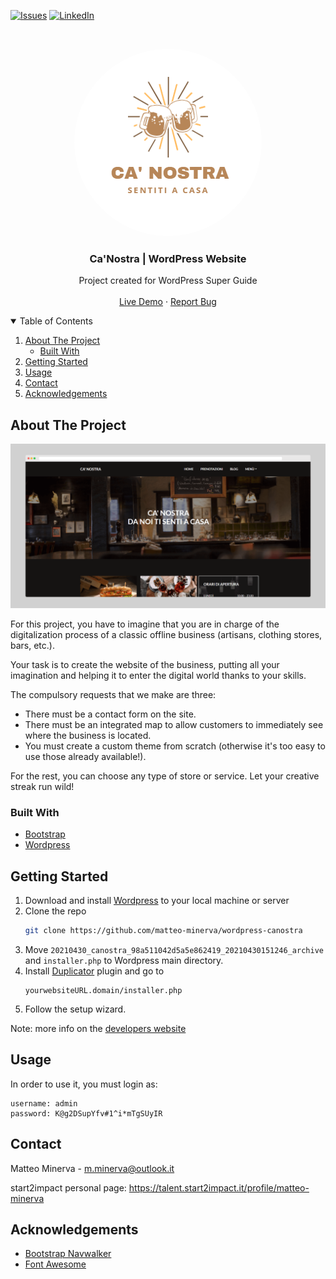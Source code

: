 <!-- PROJECT SHIELDS -->
<!--
*** I'm using markdown "reference style" links for readability.
*** Reference links are enclosed in brackets [ ] instead of parentheses ( ).
*** See the bottom of this document for the declaration of the reference variables
*** for contributors-url, forks-url, etc. This is an optional, concise syntax you may use.
*** https://www.markdownguide.org/basic-syntax/#reference-style-links
-->

[![Issues][issues-shield]][issues-url]
[![LinkedIn][linkedin-shield]][linkedin-url]

<!-- PROJECT LOGO -->
<br />
<p align="center">
  <a href="https://canostra.000webhostapp.com/">
    <img src="/images/logo.png" alt="Screenshot" style="border-radius: 9999px;">
  </a>

  <h3 align="center">Ca'Nostra | WordPress Website</h3>

  <p align="center">
    Project created for WordPress Super Guide
    <br />
    <br />
    <a href="https://canostra.000webhostapp.com/">Live Demo</a>
    ·
    <a href="https://github.com/matteo-minerva/wordpress-canostra/issues">Report Bug</a>
  </p>
</p>

<!-- TABLE OF CONTENTS -->
<details open="open">
  <summary>Table of Contents</summary>
  <ol>
    <li>
      <a href="#about-the-project">About The Project</a>
      <ul>
        <li><a href="#built-with">Built With</a></li>
      </ul>
    </li>
    <li><a href="#getting-started">Getting Started</a></li>
    <li><a href="#usage">Usage</a></li>
    <li><a href="#contact">Contact</a></li>
    <li><a href="#acknowledgements">Acknowledgements</a></li>
  </ol>
</details>

<!-- ABOUT THE PROJECT -->

## About The Project

[![Website Screenshot][product-screenshot]](https://canostra.000webhostapp.com/)

For this project, you have to imagine that you are in charge of the digitalization process of a classic offline business (artisans, clothing stores, bars, etc.).

Your task is to create the website of the business, putting all your imagination and helping it to enter the digital world thanks to your skills.

The compulsory requests that we make are three:
- There must be a contact form on the site.
- There must be an integrated map to allow customers to immediately see where the business is located.
- You must create a custom theme from scratch (otherwise it's too easy to use those already available!).

For the rest, you can choose any type of store or service. Let your creative streak run wild!

### Built With

- [Bootstrap](https://getbootstrap.com)
- [Wordpress](https://wordpress.org)

<!-- GETTING STARTED -->

## Getting Started

1. Download and install [Wordpress](https://wordpress.org) to your local machine or server
2. Clone the repo
   ```sh
   git clone https://github.com/matteo-minerva/wordpress-canostra
   ```
3. Move `20210430_canostra_98a511042d5a5e862419_20210430151246_archive` and `installer.php` to Wordpress main directory.
4. Install [Duplicator](https://it.wordpress.org/plugins/duplicator/) plugin and go to
   ```
   yourwebsiteURL.domain/installer.php
   ```
5. Follow the setup wizard.

Note: more info on the [developers website](https://snapcreek.com/duplicator/docs/quick-start/?utm_source=duplicator_free&utm_medium=wordpress_plugin&utm_content=package_built_install_help&utm_campaign=duplicator_free#quick-040-q)

<!-- Usage -->

## Usage

In order to use it, you must login as:

```text
username: admin
password: K@g2DSupYfv#1^i*mTgSUyIR
```

<!-- CONTACT -->

## Contact

Matteo Minerva - m.minerva@outlook.it

start2impact personal page: https://talent.start2impact.it/profile/matteo-minerva

<!-- ACKNOWLEDGEMENTS -->

## Acknowledgements

- [Bootstrap Navwalker](https://github.com/wp-bootstrap/wp-bootstrap-navwalker/)
- [Font Awesome](https://fontawesome.com)

<!-- MARKDOWN LINKS & IMAGES -->
<!-- https://www.markdownguide.org/basic-syntax/#reference-style-links -->

[issues-shield]: https://img.shields.io/github/issues/matteo-minerva/wordpress-canostra/repo.svg?style=for-the-badge
[issues-url]: https://github.com/matteo-minerva/wordpress-canostra/issues
[linkedin-shield]: https://img.shields.io/badge/-LinkedIn-black.svg?style=for-the-badge&logo=linkedin&colorB=555
[linkedin-url]: https://linkedin.com/in/m-minerva
[product-screenshot]: images/screenshot.png
